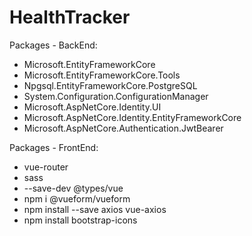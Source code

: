 # HealthTracker

Packages - BackEnd:
 - Microsoft.EntityFrameworkCore
 - Microsoft.EntityFrameworkCore.Tools
 - Npgsql.EntityFrameworkCore.PostgreSQL
 - System.Configuration.ConfigurationManager
 - Microsoft.AspNetCore.Identity.UI
 - Microsoft.AspNetCore.Identity.EntityFrameworkCore
 - Microsoft.AspNetCore.Authentication.JwtBearer

Packages - FrontEnd:
 - vue-router
 - sass
 - --save-dev @types/vue
 - npm i @vueform/vueform
 - npm install --save axios vue-axios
 - npm install bootstrap-icons
